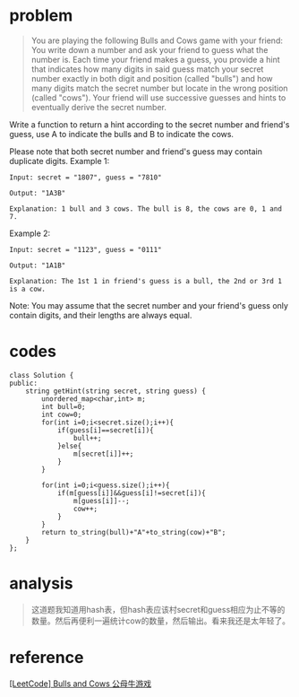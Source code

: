 # problem
>You are playing the following Bulls and Cows game with your friend: You write down a number and ask your friend to guess what the number is. Each time your friend makes a guess, you provide a hint that indicates how many digits in said guess match your secret number exactly in both digit and position (called "bulls") and how many digits match the secret number but locate in the wrong position (called "cows"). Your friend will use successive guesses and hints to eventually derive the secret number.

Write a function to return a hint according to the secret number and friend's guess, use A to indicate the bulls and B to indicate the cows. 

Please note that both secret number and friend's guess may contain duplicate digits.
Example 1:
```
Input: secret = "1807", guess = "7810"

Output: "1A3B"

Explanation: 1 bull and 3 cows. The bull is 8, the cows are 0, 1 and 7.
```
Example 2:
```
Input: secret = "1123", guess = "0111"

Output: "1A1B"

Explanation: The 1st 1 in friend's guess is a bull, the 2nd or 3rd 1 is a cow.
```
Note: You may assume that the secret number and your friend's guess only contain digits, and their lengths are always equal.

# codes
```
class Solution {
public:
    string getHint(string secret, string guess) {
        unordered_map<char,int> m;
        int bull=0;
        int cow=0;
        for(int i=0;i<secret.size();i++){
            if(guess[i]==secret[i]){
                bull++;
            }else{
                m[secret[i]]++;
            }
        }
        
        for(int i=0;i<guess.size();i++){
            if(m[guess[i]]&&guess[i]!=secret[i]){
                m[guess[i]]--;
                cow++;
            }
        }
        return to_string(bull)+"A"+to_string(cow)+"B";
    }
};
```

# analysis
>这道题我知道用hash表，但hash表应该村secret和guess相应为止不等的数量。然后再便利一遍统计cow的数量，然后输出。看来我还是太年轻了。

# reference
[[LeetCode] Bulls and Cows 公母牛游戏][1]

[1]: http://www.cnblogs.com/grandyang/p/4929139.html